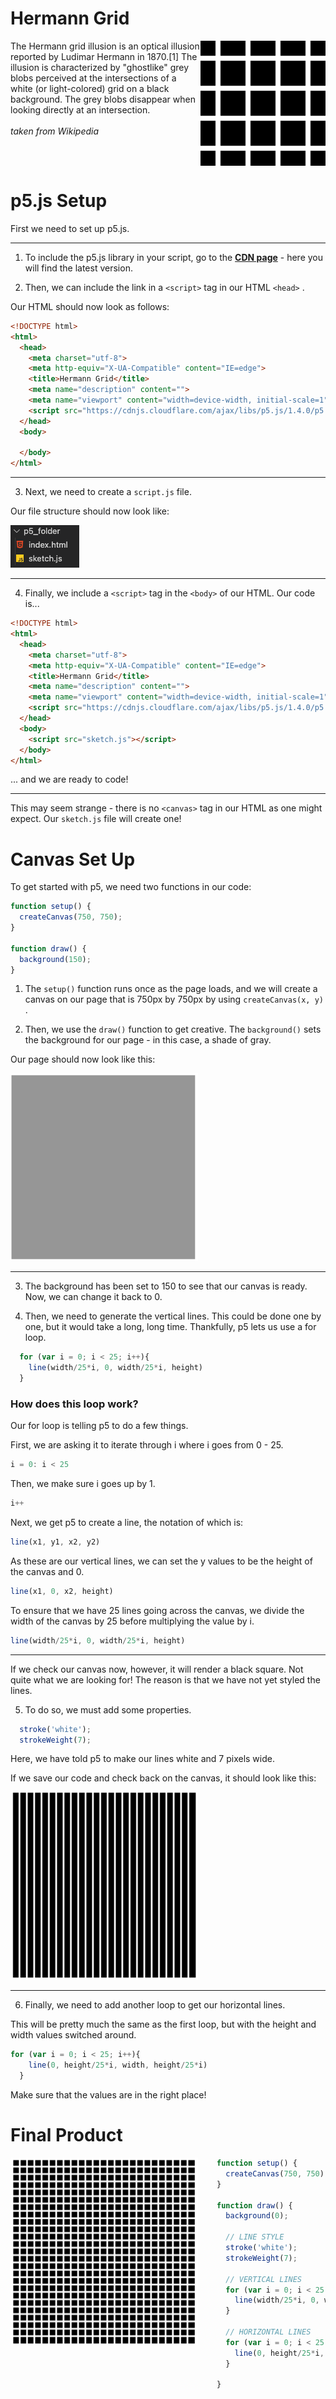 <h1>Hermann Grid</h1>
<img src="../resources/1920px-HermannGrid.svg.png" style="float: right;" width="200" height="200">

<p style="min-height: 200px;"> The Hermann grid illusion is an optical illusion reported by Ludimar Hermann in 1870.[1] The illusion is characterized by "ghostlike" grey blobs perceived at the intersections of a white (or light-colored) grid on a black background. The grey blobs disappear when looking directly at an intersection.<br><br><i>taken from Wikipedia</i></p>


<h1>p5.js Setup</h1>
 

First we need to set up p5.js. 

---


1. To include the p5.js library in your script, go to the [**CDN page**](https://cdnjs.com/libraries/p5.js) - here you will find the latest version.


2. Then, we can include the link in a ```<script>``` tag in our HTML ```<head>``` .

Our HTML should now look as follows:

``` HTML
<!DOCTYPE html>
<html>
  <head>
    <meta charset="utf-8">
    <meta http-equiv="X-UA-Compatible" content="IE=edge">
    <title>Hermann Grid</title>
    <meta name="description" content="">
    <meta name="viewport" content="width=device-width, initial-scale=1">
    <script src="https://cdnjs.cloudflare.com/ajax/libs/p5.js/1.4.0/p5.min.js"></script>
  </head>
  <body>

  </body>
</html>
```
---
3. Next, we need to create a ```script.js``` file.

Our file structure should now look like:

<img src="../resources/p5filestructure.png">

---
4. Finally, we include a ```<script>``` tag in the ```<body>``` of our HTML. Our code is...
``` HTML
<!DOCTYPE html>
<html>
  <head>
    <meta charset="utf-8">
    <meta http-equiv="X-UA-Compatible" content="IE=edge">
    <title>Hermann Grid</title>
    <meta name="description" content="">
    <meta name="viewport" content="width=device-width, initial-scale=1">
    <script src="https://cdnjs.cloudflare.com/ajax/libs/p5.js/1.4.0/p5.min.js"></script>
  </head>
  <body>
    <script src="sketch.js"></script>
  </body>
</html>
```
... and we are ready to code!

---
This may seem strange - there is no ```<canvas>``` tag in our HTML as one might expect. Our ```sketch.js``` file will create one!

# Canvas Set Up

To get started with p5, we need two functions in our code:

``` Javascript
function setup() {
  createCanvas(750, 750);
}

function draw() {
  background(150);
}
```
1. The ```setup()``` function runs once as the page loads, and we will create a canvas on our page that is 750px by 750px by using ```createCanvas(x, y)``` .

2. Then, we use the ```draw()``` function to get creative. The ```background()``` sets the background for our page - in this case, a shade of gray.

Our page should now look like this:

<img src="../resources/background-gray.png"  width="300" height="300">

---


3. The background has been set to 150 to see that our canvas is ready. Now, we can change it back to 0.

4. Then, we need to generate the vertical lines. This could be done one by one, but it would take a long, long time. Thankfully, p5 lets us use a for loop.

``` Javascript
  for (var i = 0; i < 25; i++){ 
    line(width/25*i, 0, width/25*i, height)
  }
```
### How does this loop work?

Our for loop is telling p5 to do a few things. 

First, we are asking it to iterate through i where i goes from 0 - 25.

``` Javascript
i = 0: i < 25
```

Then, we make sure i goes up by 1.

``` Javascript
i++
```

Next, we get p5 to create a line, the notation of which is:

``` Javascript
line(x1, y1, x2, y2)
```

As these are our vertical lines, we can set the y values to be the height of the canvas and 0.

``` Javascript
line(x1, 0, x2, height)
```

To ensure that we have 25 lines going across the canvas, we divide the width of the canvas by 25 before multiplying the value by i.

``` Javascript
line(width/25*i, 0, width/25*i, height)
```

---

If we check our canvas now, however, it will render a black square. Not quite what we are looking for! The reason is that we have not yet styled the lines. 

5. To do so, we must add some properties.

``` Javascript
  stroke('white');
  strokeWeight(7);
```

Here, we have told p5 to make our lines white and 7 pixels wide.

If we save our code and check back on the canvas, it should look like this:

<img src="../resources/verticallines.png"  width="300" height="300">

---

6. Finally, we need to add another loop to get our horizontal lines.

This will be pretty much the same as the first loop, but with the height and width values switched around.

``` Javascript
for (var i = 0; i < 25; i++){ 
    line(0, height/25*i, width, height/25*i)
  }
```

Make sure that the values are in the right place!

# Final Product

<img src="../resources/finalgrid.png" style="float: left; padding-right: 30px;" width="300" height="300">

``` Javascript
function setup() {
  createCanvas(750, 750);
}

function draw() {
  background(0);

  // LINE STYLE
  stroke('white');
  strokeWeight(7);

  // VERTICAL LINES
  for (var i = 0; i < 25; i++){ 
    line(width/25*i, 0, width/25*i, height)
  }

  // HORIZONTAL LINES
  for (var i = 0; i < 25; i++){ 
    line(0, height/25*i, width, height/25*i)
  }

}
```